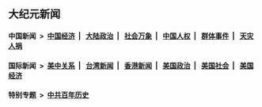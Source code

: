 ## 大纪元新闻

#### 中国新闻 &nbsp;>&nbsp; [中国经济](indexes/ncid283/README.md?05041645) &nbsp;| &nbsp; [大陆政治](indexes/ncid277/README.md?05041645) &nbsp;| &nbsp; [社会万象](indexes/ncid282/README.md?05041645) &nbsp;| &nbsp; [中国人权](indexes/ncid278/README.md?05041645) &nbsp;| &nbsp; [群体事件](indexes/ncid279/README.md?05041645) &nbsp;| &nbsp; [天灾人祸](indexes/ncid280/README.md?05041645)

#### 国际新闻 &nbsp;>&nbsp; [美中关系](indexes/nf1412576/README.md?05041645) &nbsp;| &nbsp; [台湾新闻](indexes/ncid1349361/README.md?05041645) &nbsp;| &nbsp; [香港新闻](indexes/ncid1349362/README.md?05041645) &nbsp;| &nbsp; [美国政治](indexes/ncid1078159/README.md?05041645) &nbsp;| &nbsp; [美国社会](indexes/ncid1078160/README.md?05041645) &nbsp;| &nbsp; [美国经济](indexes/ncid1078158/README.md?05041645)

#### 特别专题 &nbsp;>&nbsp; [中共百年历史](https://github.com/easy2view/epoch-special/blob/master/README.md?05041645)  
